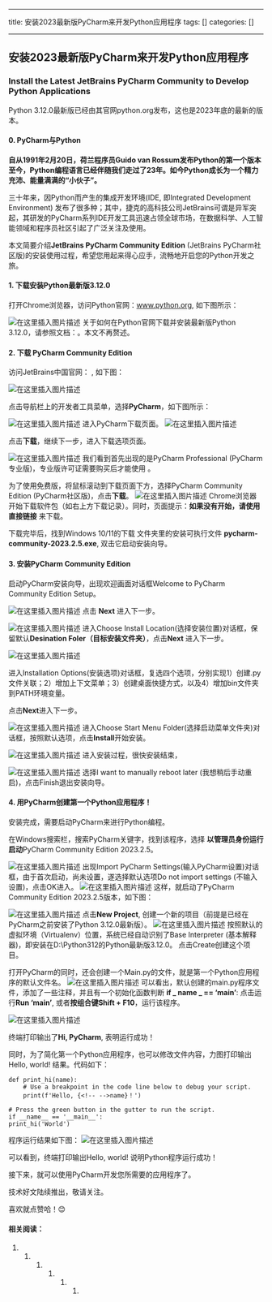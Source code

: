 
--- 
title:  安装2023最新版PyCharm来开发Python应用程序 
tags: []
categories: [] 

---
## 安装2023最新版PyCharm来开发Python应用程序

### Install the Latest JetBrains PyCharm Community to Develop Python Applications

Python 3.12.0最新版已经由其官网python.org发布，这也是2023年底的最新的版本。

#### 0. PyCharm与Python

**自从1991年2月20日，荷兰程序员Guido van Rossum发布Python的第一个版本至今，Python编程语言已经伴随我们走过了23年。如今Python成长为一个精力充沛、能量满满的“小伙子”。**

>  
 三十年来，因Python而产生的集成开发环境(IDE, 即Integrated Development Environment) 发布了很多种；其中，捷克的高科技公司JetBrains可谓是异军突起，其研发的PyCharm系列IDE开发工具迅速占领全球市场，在数据科学、人工智能领域和程序员社区引起了广泛关注及使用。 


本文简要介绍**JetBrains PyCharm Community Edition** (JetBrains PyCharm社区版)的安装使用过程，希望您用起来得心应手，流畅地开启您的Python开发之旅。

#### 1. 下载安装Python最新版3.12.0

打开Chrome浏览器，访问Python官网：www.python.org, 如下图所示：

<img src="https://img-blog.csdnimg.cn/b2dc7a6cf24a4820839c400c99bb96e3.png" alt="在这里插入图片描述"> 关于如何在Python官网下载并安装最新版Python 3.12.0，请参照文档：。本文不再赘述。

#### 2. 下载 PyCharm Community Edition

访问JetBrains中国官网： , 如下图：

<img src="https://img-blog.csdnimg.cn/28ccd2a88a48433395fa5311f23f026c.png" alt="在这里插入图片描述">

点击导航栏上的开发者工具菜单，选择**PyCharm**，如下图所示：

<img src="https://img-blog.csdnimg.cn/91f2eb192b964dbcb7c778063065ae92.png" alt="在这里插入图片描述"> 进入PyCharm下载页面。 <img src="https://img-blog.csdnimg.cn/da088b1d62414659933f457abe10ba55.png" alt="在这里插入图片描述">

点击**下载**，继续下一步，进入下载选项页面。

<img src="https://img-blog.csdnimg.cn/9c6806dda7d348298b883dbe9954ba91.png" alt="在这里插入图片描述"> 我们看到首先出现的是PyCharm Professional (PyCharm专业版)，专业版许可证需要购买后才能使用 。

为了使用免费版，将鼠标滚动到下载页面下方，选择PyCharm Community Edition (PyCharm社区版)，点击**下载**。 <img src="https://img-blog.csdnimg.cn/cd5dae777d714feaafaa84cfee3c5f08.png" alt="在这里插入图片描述"> Chrome浏览器开始下载软件包（如右上方下载记录）。同时，页面提示：**如果没有开始，请使用直接链接** 来下载。

下载完毕后，找到Windows 10/11的下载 文件夹里的安装可执行文件 **pycharm-community-2023.2.5.exe**, 双击它启动安装向导。

#### 3. 安装PyCharm Community Edition

启动PyCharm安装向导，出现欢迎画面对话框Welcome to PyCharm Community Edition Setup。

<img src="https://img-blog.csdnimg.cn/8c148df3157a4576a6190cb07424f7f8.png" alt="在这里插入图片描述"> 点击 **Next** 进入下一步。

<img src="https://img-blog.csdnimg.cn/2b7ff24f86964fae8eae8ef040b4b6c7.png" alt="在这里插入图片描述"> 进入Choose Install Location(选择安装位置)对话框，保留默认**Desination Foler（目标安装文件夹）**，点击**Next** 进入下一步。

<img src="https://img-blog.csdnimg.cn/245a6738a0664e6a9dfcf80ba747a731.png" alt="在这里插入图片描述">

进入Installation Options(安装选项)对话框，复选四个选项，分别实现1）创建.py文件关联；2）增加上下文菜单；3）创建桌面快捷方式，以及4）增加bin文件夹到PATH环境变量。

点击**Next**进入下一步。

<img src="https://img-blog.csdnimg.cn/0055eeb3174049e3bbdce1b9b4a31612.png" alt="在这里插入图片描述"> 进入Choose Start Menu Folder(选择启动菜单文件夹)对话框，按照默认选项，点击**Install**开始安装。

<img src="https://img-blog.csdnimg.cn/f6aba6d7bf8f40188adb37335911d495.png" alt="在这里插入图片描述"> 进入安装过程，很快安装结束，

<img src="https://img-blog.csdnimg.cn/b9f39c73c9b94378bc26cafeda05c616.png" alt="在这里插入图片描述"> 选择I want to manually reboot later (我想稍后手动重启)，点击Finish退出安装向导。

#### 4. 用PyCharm创建第一个Python应用程序！

安装完成，需要启动PyCharm来进行Python编程。

在Windows搜索栏，搜索PyCharm关键字，找到该程序，选择 **以管理员身份运行启动**PyCharm Community Edition 2023.2.5。

<img src="https://img-blog.csdnimg.cn/d501168e72e244fcb7bc98a5b325039b.png" alt="在这里插入图片描述"> 出现Import PyCharm Settings(输入PyCharm设置)对话框，由于首次启动，尚未设置，遂选择默认选项Do not import settings (不输入设置)，点击OK进入。 <img src="https://img-blog.csdnimg.cn/6c8abd47fe1840fc896f100dad773301.png" alt="在这里插入图片描述"> 这样，就启动了PyCharm Community Edition 2023.2.5版本，如下图：

<img src="https://img-blog.csdnimg.cn/7f8deecb4101486ea31024694d15981e.png" alt="在这里插入图片描述"> 点击**New Project**, 创建一个新的项目（前提是已经在PyCharm之前安装了Python 3.12.0最新版）。 <img src="https://img-blog.csdnimg.cn/11c4d8e9ddbb43429307125114a24bb6.png" alt="在这里插入图片描述"> 按照默认的虚拟环境（Virtualenv）位置，系统已经自动识别了Base Interpreter (基本解释器)，即安装在D:\Python312的Python最新版3.12.0。 点击Create创建这个项目。

打开PyCharm的同时，还会创建一个Main.py的文件，就是第一个Python应用程序的默认文件名。 <img src="https://img-blog.csdnimg.cn/ef6d511f61534cb48b9cc18c2fd00db2.png" alt="在这里插入图片描述"> 可以看出，默认创建的main.py程序文件，添加了一些注释，并且有一个初始化函数判断 **if _ **name** _ == ‘<strong>main**’</strong>: 点击运行**Run ‘main’**, 或者**按组合键Shift + F10**，运行该程序。

<img src="https://img-blog.csdnimg.cn/e6c8189e8be74be0933d17aefa293241.png" alt="在这里插入图片描述">

终端打印输出了**Hi, PyCharm**, 表明运行成功！

同时，为了简化第一个Python应用程序，也可以修改文件内容，力图打印输出Hello, world! 结果。代码如下：

```
def print_hi(name):
    # Use a breakpoint in the code line below to debug your script.
    print(f'Hello, {<!-- -->name}！')

# Press the green button in the gutter to run the script.
if __name__ == '__main__':
print_hi('World')

```

程序运行结果如下图： <img src="https://img-blog.csdnimg.cn/09ef8fdc242d4498a66d4e61250f2ae9.png" alt="在这里插入图片描述">

可以看到，终端打印输出Hello, world! 说明Python程序运行成功！

接下来，就可以使用PyCharm开发您所需要的应用程序了。

技术好文陆续推出，敬请关注。

喜欢就点赞哈！😊

#### 相关阅读：
1. 1. 1. 1. 1. 1. 